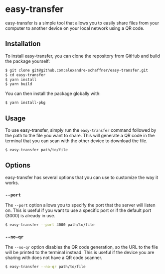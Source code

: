 # easy-transfer

easy-transfer is a simple tool that allows you to easily share files from your computer to another device on your local network using a QR code.

## Installation

To install easy-transfer, you can clone the repository from GitHub and build the package yourself:
```bash
$ git clone git@github.com:alexandre-schaffner/easy-transfer.git
$ cd easy-transfer
$ yarn install
$ yarn build
```

You can then install the package globally with:

```bash
$ yarn install-pkg
```

## Usage

To use easy-transfer, simply run the `easy-transfer` command followed by the path to the file you want to share. This will generate a QR code in the terminal that you can scan with the other device to download the file.

```bash
$ easy-transfer path/to/file
```

## Options

easy-transfer has several options that you can use to customize the way it works.

### `--port`

The `--port` option allows you to specify the port that the server will listen on. This is useful if you want to use a specific port or if the default port (3000) is already in use.

```bash
$ easy-transfer --port 4000 path/to/file
```


### `--no-qr`

The `--no-qr` option disables the QR code generation, so the URL to the file will be printed to the terminal instead. This is useful if the device you are sharing with does not have a QR code scanner.

```bash
$ easy-transfer --no-qr path/to/file
```
